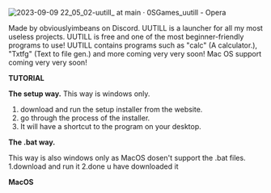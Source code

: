 ![2023-09-09 22_05_02-uutill_ at main · 0SGames_uutill - Opera](https://github.com/0SGames/uutill/assets/112166972/f38d292f-fb43-413f-80ab-a56e90c6e542)

 Made by obviouslyimbeans on Discord.
UUTILL is a launcher for all my most useless projects.
UUTILL is free and one of the most beginner-friendly programs to use!
UUTILL contains programs such as "calc" (A calculator.), "Txtfg" (Text to file gen.) and more coming very very soon!
Mac OS support coming very very soon!

****TUTORIAL****

**The setup way.**
This way is windows only.
1. download and run the setup installer from the website.
2. go through the process of the installer.
3. It will have a shortcut to the program on your desktop.

**The .bat way.**

This way is also windows only as MacOS dosen't support the .bat files.
1.download and run it
2.done u have downloaded it

**MacOS**

